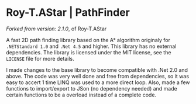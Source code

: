 # Roy-T.AStar | PathFinder

*Forked from version: 2.1.0*, of Roy-T.AStar

A fast 2D path finding library based on the A* algorithm originaly for `.NETStandard 1.0` and `.Net 4.5` and higher. This library has no external dependencies. The library is licensed under the MIT license, see the `LICENSE` file for more details.

I made changes to the base library to become compatible with .Net 2.0 and above. The code was very well done and free from dependencies, so it was easy to accert 1 time LINQ was used to a more direct loop. Also, made a few functions to import/export to JSon (no dependency needed) and made certain functions to be a overload instead of a complete code.
